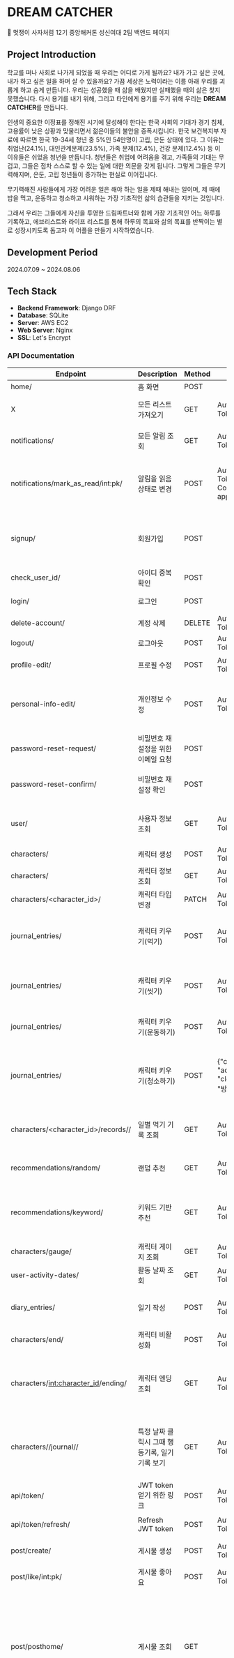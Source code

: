# DREAM CATCHER

🦁 멋쟁이 사자처럼 12기 중앙해커톤 성신여대 2팀 백앤드 페이지

## Project Introduction

학교를 떠나 사회로 나가게 되었을 때 우리는 어디로 가게 될까요? 내가 가고 싶은 곳에, 내가 하고 싶은 일을 하며 살 수 있을까요? 가끔 세상은 노력이라는 이름 아래 우리를 괴롭게 하고 숨게 만듭니다. 우리는 성공했을 때 삶을 배웠지만 실패했을 때의 삶은 찾지 못했습니다. 다시 용기를 내기 위해, 그리고 타인에게 용기를 주기 위해 우리는 **DREAM CATCHER**를 만듭니다. 

인생의 중요한 이정표를 정해진 시기에 달성해야 한다는 한국 사회의 기대가 경기 침체, 고용률이 낮은 상황과 맞물리면서 젊은이들의 불안을 증폭시킵니다.
한국 보건복지부 자료에 따르면 한국 19-34세 청년 중 5%인 54만명이 고립, 은둔 상태에 있다. 그 이유는 취업난(24.1%), 대인관계문제(23.5%), 가족 문제(12.4%), 건강 문제(12.4%) 등 이 이유들은 쉬었음 청년을 만듭니다. 
청년들은 취업에 어려움을 겪고, 가족들의 기대는 무겁고, 그들은 점차 스스로 할 수 있는 일에 대한 의문을 갖게 됩니다. 그렇게 그들은 무기력해지며, 은둔, 고립 청년들이 증가하는 현실로 이어집니다.

무기력해진 사람들에게 가장 어려운 일은 해야 하는 일을 제때 해내는 일이며, 제 때에 밥을 먹고, 운동하고 청소하고 샤워하는 가장 기초적인 삶의 습관들을 지키는 것입니다.

그래서 우리는 그들에게 자신을 투영한 드림파트너와 함께 가장 기초적인 어느 하루를 기록하고, 에브리스트와 라이프 리스트를 통해 하루의 목표와 삶의 목표를 반짝이는 별로 성장시키도록 돕고자 이 어플을 만들기 시작하였습니다.

## Development Period

2024.07.09 ~ 2024.08.06

## Tech Stack

- **Backend Framework**: Django DRF
- **Database**: SQLite
- **Server**: AWS EC2
- **Web Server**: Nginx
- **SSL**: Let's Encrypt


### API Documentation

| Endpoint                                 | Description                                 | Method | Header                         | Request Body | Response                                                                                                                                                                                                                     |
|-------------------------------------------|--------------------------------------|--------|----------------------------|----------|------------------------------------------------------------------------------------------------------------------------------------------------------------------------------------------------------------------------------|
| home/                                     | 홈 화면                               | POST   |                            |          |                                                                                                                                                                                                                              |
| X                                         | 모든 리스트 가져오기                   | GET    | Authorization: Bearer Token|          | 200 OK: { "everylist": [...], "lifelist": [...] }<br>401 Unauthorized: 인증되지 않은 사용자<br>403 FORBIDDEN : 접근 권한이 없는 사용자                                                |
| notifications/                            | 모든 알림 조회                         | GET    | Authorization: Bearer Token|          | 200 OK: [ { "id": 1, "user": 1, "post": 5, "message": "user1님이 ...", "created_at": "2024-07-24T12:34:56Z", "read": false }, { ... } ]                                                  |
| notifications/mark_as_read/int:pk/        | 알림을 읽음 상태로 변경                | POST   | Authorization: Bearer Token<br>Content-Type: application/json |          | 200 OK: { "message": "Notification marked as read" }<br>404 Not Found: { "detail": "Not found." }<br>401 Unauthorized: { "detail": "Authentication credentials were not provided." }<br>403 Forbidden: { "detail": "You do not have permission to perform this action." } |
| signup/                                   | 회원가입                               | POST   |                            | form-data: { "user_id": "아이디", "username": "이름", "password": "비밀번호", "email": "이메일", "photo": "사진" } | 201 Created: { "message": "회원가입 성공" }                                                                                                                                                                                   |
| check_user_id/                            | 아이디 중복 확인                       | POST   |                            | form-data: { "user_id": "아이디" } | 200 OK: { "user_id_exists": true/false }                                                                                                                                                                                     |
| login/                                    | 로그인                                 | POST   |                            | form-data: { "user_id": "아이디", "password": "비밀번호" } | 200 OK: { "message": "로그인 성공", "refresh": "...", "access": "..." }                                                                                                                                                      |
| delete-account/                           | 계정 삭제                              | DELETE | Authorization: Bearer Token|          | 200 OK: { "message": "계정 삭제 성공" }                                                                                                                                                                                       |
| logout/                                   | 로그아웃                               | POST   | Authorization: Bearer Token|          | 200 OK: { "message": "로그아웃 성공" }                                                                                                                                                                                        |
| profile-edit/                             | 프로필 수정                            | POST   | Authorization: Bearer Token| form-data: { "username": "닉네임", "photo": "사진" } | 200 OK: { "message": "프로필이 성공적으로 수정되었습니다." }                                                                                                                                                                    |
| personal-info-edit/                       | 개인정보 수정                          | POST   | Authorization: Bearer Token| form-data: { "user_id": "아이디", "username": "이름", "password": "비밀번호", "password2": "비밀번호 확인", "email": "이메일" } | 200 OK: { "message": "프로필이 성공적으로 수정되었습니다." }                                                                                                                                                                    |
| password-reset-request/                   | 비밀번호 재설정을 위한 이메일 요청       | POST   |                            | raw(json): { "email": "20211307@sungshin.ac.kr" } | 200 OK: { "email": "20211307@sungshin.ac.kr" }<br>404 Not Found: { "error": "해당 이메일 주소가 없습니다." }                                                                                                                   |
| password-reset-confirm/                   | 비밀번호 재설정 확인                    | POST   |                            | raw(json): { "email": "20211307@sungshin.ac.kr", "new_password1": "3333", "new_password2": "3333" } | 200 OK: { "message": "비밀번호 재설정 성공" }<br>404 Not Found: { "error": "해당 이메일 주소가 없습니다." }                                                                                                                    |
| user/                                     | 사용자 정보 조회                        | GET    | Authorization: Bearer Token|          | 200 OK: { "id": 6, "user_id": "kkkknnnn", "username": "포포", "email": "34527865@naver.com", "photo_url": "https://dreamcatcherrr.store/myproject/media/default-profile.jpg", "profile": { "age": null } }                      |
| characters/                               | 캐릭터 생성                             | POST   | Authorization: Bearer Token| raw(json): { "name": "My Parrot", "type": "parrot" } | 201 Created: { "id": 3, "user": 3, "name": "My Parrot", "type": "parrot", "gauge": 0, "active": true }                                                                                                                        |
| characters/                               | 캐릭터 정보 조회                        | GET    | Authorization: Bearer Token|          | 200 OK: [ { "id": 1, "user": 1, "name": "my parrot", "type": "parrot", "gauge": 0, "active": true } ]                                                                                                                         |
| characters/<character_id>/                | 캐릭터 타입 변경                        | PATCH  | Authorization: Bearer Token| raw(json): { "type": "dolphin" } | 200 OK: { "id": 1, "user": 1, "name": "my parrot", "type": "dolphin", "gauge": 0, "active": true }                                                                                                                            |
| journal_entries/                          | 캐릭터 키우기(먹기)                         | POST   | Authorization: Bearer Token| raw(json): { "character": 1, "action_type": "eat", "meal_time": "breakfast", "action_detail": "시리얼과 우유", "completed": true } | 201 Created: { "id": 2, "character": 1, "date": "2024-07-23", "action_type": "eat", "meal_time": "breakfast", "action_detail": "시리얼과 우유", "completed": false }                                                          |
| journal_entries/                          | 캐릭터 키우기(씻기)                        | POST   | Authorization: Bearer Token| raw(json): { "character": 1, "action_type": "eat", "meal_time": "breakfast", "action_detail": "시리얼과 우유", "completed": true } | 201 Created: { "id": 2, "character": 1, "date": "2024-07-23", "action_type": "eat", "meal_time": "breakfast", "action_detail": "시리얼과 우유", "completed": false }                                                          |                                                        |
| journal_entries/                          | 캐릭터 키우기(운동하기)                         | POST   | Authorization: Bearer Token| {"character": 1,  "action_type": "walk", "action_detail": "배드민턴", "completed": true}| 201 created: {"id": 7,"character": 1,  "date": "2024-07-23","action_type": "walk","meal_time": null,"action_detail": "베란다","completed": true}                                                           |
| journal_entries/                          | 캐릭터 키우기(청소하기)                         | POST   | {"character": 1, "action_type": "cleaning","action_detail": "방", "completed": true} | 201 created{"id": 8, "character": 1, "date": "2024-07-23", "action_type": "clean", "meal_time": null, "action_detail": "방", "completed": true} 
| characters/<character_id>/records/<date>/ | 일별 먹기 기록 조회                     | GET    | Authorization: Bearer Token|          | 200 OK: { "date": "2024-08-05", "day": "Monday", "meals": { "breakfast": [ "시리얼과 우유" ], "lunch": [ "콩나물국밥", "토스트" ], "dinner": [ "순두부찌개", "밥", "스테이크" ], "snack": [ "젤리", "우유", "빵" ] } }          |
| recommendations/random/                   | 랜덤 추천                               | GET    | Authorization: Bearer Token|          | 200 OK: { "foods": [ "아이스크림빙수", "해물전", "부추전" ], "cleaning_spots": [ "주방 서랍", "차고", "재활용품 정리함" ], "walking_places": [ "서핑", "자이로토닉", "골프" ] }                                                |
| recommendations/keyword/                  | 키워드 기반 추천                       | GET    | Authorization: Bearer Token|          | 200 OK: { "foods": [ "장조림", "연근조림", "조개탕", "조개구이", "조기매운탕", "코다리조림", "조기구이", "우엉조림", "연근조림", "조개탕", "조개구이", "조기매운탕", "코다리조림", "조기구이", "우엉조림", "고등어조림", "연근조림" ], "cleaning_spots": [], "walking_places": [ "조깅", "체조" ] } |
| characters/gauge/                         | 캐릭터 게이지 조회                       | GET    | Authorization: Bearer Token|          | 200 OK: { "gauge": 40 }                                                                                                                                                                                                      |
| user-activity-dates/                      | 활동 날짜 조회                          | GET    | Authorization: Bearer Token|          | 200 OK: [ "2024-07-30" ]                                                                                                                                                                                                     |
| diary_entries/                            | 일기 작성                               | POST   | Authorization: Bearer Token| raw(json): { "character": 1, "weather": "sunny", "diary_text": "오늘은 날씨가 좋았다." } | 201 Created: { "id": 3, "character": 1, "date": "2024-07-24", "weather": "sunny", "diary_text": "오늘은 날씨가 좋았다." }                                                                                                     |
| characters/end/                           | 캐릭터 비활성화                          | POST   | Authorization: Bearer Token|          | 200 OK: { "message": "Character has been ended." }                                                                                                                                                                            |
| characters/<int:character_id>/ending/     | 캐릭터 엔딩 조회                        | GET    | Authorization: Bearer Token|          | 200 OK: [ { "date": "2024-08-05", "day": "Monday", "weather": "cloudy", "meals": { "breakfast": [ "시리얼과 우유", "빵" ], "lunch": [ "설렁탕", "주스", "껌" ], "dinner": [ "닭도리탕", "단무지" ], "snack": [ "스타벅스 케이크", "우유", "사탕", "젤리" ] }, "records": { "cleaning": [], "exercise": [], "shower": [] }, "diary": "날씨 배드." } ] |
| characters/<id>/journal/<date>/ | 특정 날짜 클릭시 그때 행동기록, 일기기록 보기 | GET | Authorization: Bearer Token | | 200 OK: { "date": "2024-07-25", "day": "Thursday", "weather": "sunny", "meals": { "breakfast": "시리얼과 우유", "lunch": "요거트", "dinner": "바게트", "snack": "뿡" }, "records": { "cleaning": "거실", "exercise": "배드민턴과 탁구", "shower": { "completed": false } }, "diary": "에어컨이 고장나서 너무 더웠다.." } |
| api/token/ | JWT token 얻기 위한 링크 | POST | Authorization: Bearer Token | raw(json): { "username": "사용자 이름 (Text)", "password": "비밀번호 (Text)" } | 200 OK: { "refresh": "리프레시 토큰 (Text)", "access": "액세스 토큰 (Text)" } |
| api/token/refresh/ | Refresh JWT token | POST | Authorization: Bearer Token | raw(json): { "refresh": "리프레시 토큰 (Text)" } | 200 OK: { "access": "액세스 토큰 (Text)" } |
| post/create/ | 게시물 생성 | POST | Authorization: Bearer Token | raw(json): { "content": "새로운 게시물 내용", "image": null } | 201 CREATED: { "message": "Post created successfully" }<br>403 FORBIDDEN: { "message": "You are banned from posting until YYYY-MM-DD HH:MM:SS" } |
| post/like/int:pk/ | 게시물 좋아요 | POST | Authorization: Bearer Token | | 200 OK: { "liked": "좋아요 상태 (true 또는 false)", "total_likes": "좋아요 총 개수" } |
| post/posthome/ | 게시물 조회 | GET | | 쿼리 파라미터: sort (선택 사항): 정렬 기준 ('date' 또는 'likes')<br>category (선택 사항): 게시물 카테고리 ('latest', 'my_posts', 'liked_posts') | 200 OK: [ { "id": 1, "content": "This is a sample post", "image": "http://example.com/media/post_images/sample.jpg", "date_posted": "2024-08-05T12:34:56Z", "author_username": "john_doe", "author_profile": { "profile_image": "http://example.com/media/profile_images/john_doe.jpg" }, "likes": [2, 3, 4], "total_likes": 3 }, { "id": 2, "content": "Another sample post", "image": null, "date_posted": "2024-08-04T11:22:33Z", "author_username": "jane_smith", "author_profile": { "profile_image": "http://example.com/media/profile_images/jane_smith.jpg" }, "likes": [1, 2], "total_likes": 2 } ] |
| post/update/<int:pk>/ | 게시물 수정 | PATCH | Authorization: Bearer Token | raw(json): { "title": "제목 (선택 사항)", "content": "내용 (선택 사항)" } | 200 OK: { "message": "게시물 수정 성공" }<br>403 FORBIDDEN: { "message": "Unauthorized" } |
| post/delete/int:pk/ | 게시물 삭제 | DELETE | Authorization: Bearer Token | | 200 OK: { "message": "게시물 삭제 성공" }<br>403 FORBIDDEN: { "message": "Unauthorized" } |
| post/int:pk/posts | 사용자 게시물 목록 | GET | Authorization: Bearer Token | | 200 OK: [ { "id": "게시물 ID", "title": "제목", "content": "내용", "author": "작성자", "date_posted": "작성일", "total_likes": "좋아요 수" }, ... ] |
| post/int:pk/ | 게시물 상세보기 | GET | | | 200 OK: { "id": "게시물 ID", "title": "제목", "content": "내용", "author": "작성자", "date_posted": "작성일", "total_likes": "좋아요 수" } |
| post/notifications/read/int:pk/ | 특정 알림을 읽음 상태로 변경 | POST | Authorization: Bearer Token | | 200 OK: { "message": "Notification marked as read" }<br>403 FORBIDDEN: { "message": "Notification not found" }<br>404 Not Found: { "message": "Notification not found" } |
| post/like/int:pk/ | 특정 게시글을 좋아요하거나 좋아요를 취소 | POST | Authorization: Bearer Token | | 200 OK: { "liked": true, "total_likes": 10 }<br>200 OK, Unliked: { "liked": false, "total_likes": 9 }<br>403 FORBIDDEN: { "message": "Post not found" }<br>404 Not Found: { "message": "Unauthorized" } |
| post/report_post/int:pk/ | 특정 게시물을 신고 | POST | Authorization: Bearer Token | | 200 OK: { "message": "Post reported successfully" }<br>400 Bad Request: { "message": "You have already reported this post." } |
| board/recommend/ | 추천목록을 만드는 링크 | POST | Authorization: Bearer Token | raw(json): { "character_id": 1 } | 200 OK: { "recommendations": "추천 리스트 (Array)" } |
| board/recommend_page/ | 추천 페이지 | GET | Authorization: Bearer Token | | 200 OK: { "message": "게시물 삭제 성공" }<br>403 FORBIDDEN: { "message": "Unauthorized" } |
| board/add_recommendations/ | 추천된 항목들을 선택하여 에브리리스트에 추가 | POST | Authorization: Bearer Token | raw(json): { "recommendations": [ "책 읽기", "명상하기", "음악 듣기" ] } | 200 OK: { "success": "Recommendations added to your EveryList" } |
| board/everylist/ | 현재 사용자의 모든 EveryList 항목을 반환 | GET | Authorization: Bearer Token | | 200 OK: [ { "id": 1, "user": 1, "task": "Test Task", "due_date": "2024-07-25", "due_time": "15:00:00", "completed": false, "created_at": "2024-07-25T14:00:00Z", "updated_at": "2024-07-25T14:00:00Z" }, ... ] |
| board/everylist/ | 새로운 EveryList 항목을 생성 | POST | Authorization: Bearer Token<br>Content-Type: application/json | raw(json): { "task": "New Task", "due_date": "2024-07-26", "due_time": "14:30:00", "completed": false } | 201 Created: { "id": 2, "user": 1, "task": "New Task", "due_date": "2024-07-26", "due_time": "14:30:00", "completed": false, "created_at": "2024-07-25T14:30:00Z", "updated_at": "2024-07-25T14:30:00Z" } |
| board/everylist/int:pk/ | 선택한 EveryList 항목을 반환 | GET | Authorization: Bearer Token | | 200 OK: { "id": 1, "user": 1, "task": "Test Task", "due_date": "2024-07-25", "due_time": "15:00:00", "completed": false, "created_at": "2024-07-25T14:00:00Z", "updated_at": "2024-07-25T14:00:00Z" } |
| board/everylist/int:pk/ | EveryList 항목을 업데이트 | PUT | Authorization: Bearer Token<br>Content-Type: application/json | raw(json): { "task": "Updated Task", "due_date": "2024-07-27", "due_time": "16:00:00", "completed": true } | 200 OK: { "id": 1, "user": 1, "task": "Updated Task", "due_date": "2024-07-27", "due_time": "16:00:00", "completed": true, "created_at": "2024-07-25T14:00:00Z", "updated_at": "2024-07-25T14:40:00Z" } |
| board/everylist/int:pk/ | 특정 EveryList 항목을 삭제 | DELETE | Authorization: Bearer Token | | 204 No Content |
| board/lifelist/ | 현재 사용자의 모든 LifeList 항목을 반환 | GET | Authorization: Bearer Token | | 200 OK: [ { "id": 1, "user": 1, "goal": "Test Goal", "description": "Description of the test goal", "target_date": "2024-12-31", "target_time": "23:59:00", "completed": false, "created_at": "2024-07-25T14:00:00Z", "updated_at": "2024-07-25T14:00:00Z" }, ... ] |
| board/lifelist/ | 새로운 LifeList 항목을 생성 | POST | Authorization: Bearer Token<br>Content-Type: application/json | raw(json): { "goal": "New Goal", "description": "Description of the new goal", "target_date": "2024-12-31", "target_time": "23:59:00", "completed": false } | 201 Created: { "id": 2, "user": 1, "goal": "New Goal", "description": "Description of the new goal", "target_date": "2024-12-31", "target_time": "23:59:00", "completed": false, "created_at": "2024-07-25T14:30:00Z", "updated_at": "2024-07-25T14:30:00Z" } |
| board/lifelist/int:pk/ | 선택한 LifeList 항목을 반환 | GET | Authorization: Bearer Token | | 200 OK: { "id": 1, "user": 1, "goal": "Test Goal", "description": "Description of the test goal", "target_date": "2024-12-31", "target_time": "23:59:00", "completed": false, "created_at": "2024-07-25T14:00:00Z", "updated_at": "2024-07-25T14:00:00Z" } |
| board/lifelist/int:pk/ | 특정 LifeList 항목을 업데이트 | PUT | Authorization: Bearer Token<br>Content-Type: application/json | raw(json): { "goal": "Updated Goal", "description": "Updated description of the goal", "target_date": "2024-11-30", "target_time": "22:00:00", "completed": true } | 200 OK: { "id": 1, "user": 1, "goal": "Updated Goal", "description": "Updated description of the goal", "target_date": "2024-11-30", "target_time": "22:00:00", "completed": true, "created_at": "2024-07-25T14:00:00Z", "updated_at": "2024-07-25T14:40:00Z" } |
| board/lifelist/int:pk/ | 특정 LifeList 항목을 삭제 | DELETE | Authorization: Bearer Token | | 204 No Content |


## Collaborators

- 🦁 **김나영** - [GitHub Profile](https://github.com/nnaX000/)

- 🦁 **전해성** - [GitHub Profile](https://github.com/suncastle023)
